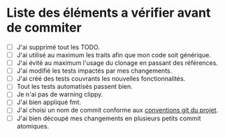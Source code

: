 # Liste des éléments a vérifier avant de commiter

- [ ] J'ai supprimé tout les TODO.  
- [ ] J'ai utilisé au maximum les traits afin que mon code soit générique.  
- [ ] J'ai évité au maximum l'usage du clonage en passant des références.  
- [ ] J'ai modifié les tests impactés par mes changements.  
- [ ] J'ai créé des tests couvrants les nouvelles fonctionnalités.  
- [ ] Tout les tests automatisés passent bien.  
- [ ] Je n'ai pas de warning clippy.  
- [ ] J'ai bien appliqué fmt.  
- [ ] J'ai choisi un nom de commit conforme aux [conventions git du projet](conventions-git.md).  
- [ ] J'ai bien découpé mes changements en plusieurs petits commit atomiques.  
